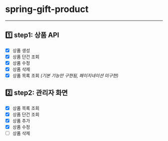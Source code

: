 # **spring-gift-product**

***

## 1️⃣ step1: 상품 API

- [x] 상품 생성
- [x] 상품 단건 조회
- [x] 상품 수정
- [x] 상품 삭제
- [x] 상품 목록 조회 *(기본 기능만 구현됨, 페이지네이션 미구현)*

## 2️⃣ step2: 관리자 화면

- [x] 상품 목록 조회
- [x] 상품 단건 조회
- [x] 상품 추가
- [x] 상품 수정
- [ ] 상품 삭제